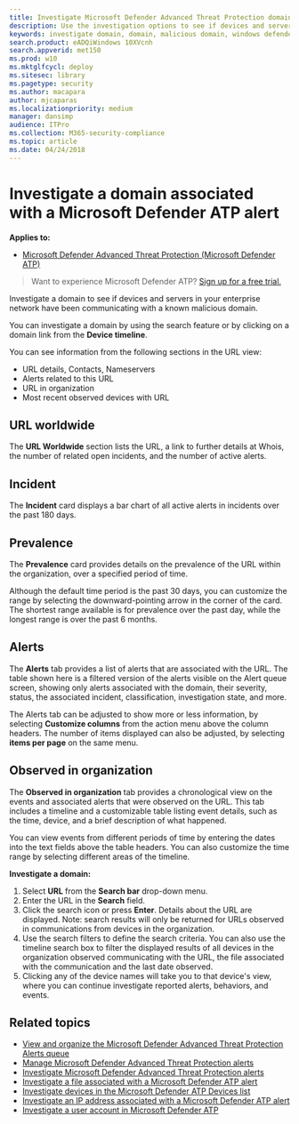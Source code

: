 ```yaml
---
title: Investigate Microsoft Defender Advanced Threat Protection domains
description: Use the investigation options to see if devices and servers have been communicating with malicious domains.
keywords: investigate domain, domain, malicious domain, windows defender atp, alert, URL
search.product: eADQiWindows 10XVcnh
search.appverid: met150
ms.prod: w10
ms.mktglfcycl: deploy
ms.sitesec: library
ms.pagetype: security
ms.author: macapara
author: mjcaparas
ms.localizationpriority: medium
manager: dansimp
audience: ITPro
ms.collection: M365-security-compliance 
ms.topic: article
ms.date: 04/24/2018
---
```

# Investigate a domain associated with a Microsoft Defender ATP alert

**Applies to:**


- [Microsoft Defender Advanced Threat Protection (Microsoft Defender ATP)](https://go.microsoft.com/fwlink/p/?linkid=2069559)



>Want to experience Microsoft Defender ATP? [Sign up for a free trial.](https://www.microsoft.com/microsoft-365/windows/microsoft-defender-atp?ocid=docs-wdatp-investigatedomain-abovefoldlink) 

Investigate a domain to see if devices and servers in your enterprise network have been communicating with a known malicious domain.

You can investigate a domain by using the search feature or by clicking on a domain link from the **Device timeline**.

You can see information from the following sections in the URL view:

- URL details, Contacts, Nameservers
- Alerts related to this URL 
- URL in organization
- Most recent observed devices with URL

## URL worldwide

The **URL Worldwide** section lists the URL, a link to further details at Whois, the number of related open incidents, and the number of active alerts.

## Incident

The **Incident** card displays a bar chart of all active alerts in incidents over the past 180 days.

## Prevalence

The **Prevalence** card provides details on the prevalence of the URL within the organization, over a specified period of time.

Although the default time period is the past 30 days, you can customize the range by selecting the downward-pointing arrow in the corner of the card. The shortest range available is for prevalence over the past day, while the longest range is over the past 6 months.

## Alerts

The **Alerts** tab provides a list of alerts that are associated with the URL. The table shown here is a filtered version of the alerts visible on the Alert queue screen, showing only alerts associated with the domain, their severity, status, the associated incident, classification, investigation state, and more.

The Alerts tab can be adjusted to show more or less information, by selecting **Customize columns** from the action menu above the column headers. The number of items displayed can also be adjusted, by selecting **items per page** on the same menu.

## Observed in organization

The **Observed in organization** tab provides a chronological view on the events and associated alerts that were observed on the URL. This tab includes a timeline and a customizable table listing event details, such as the time, device, and a brief description of what happened. 

You can view events from different periods of time by entering the dates into the text fields above the table headers. You can also customize the time range by selecting different areas of the timeline.

**Investigate a domain:**

1. Select **URL** from the **Search bar** drop-down menu.
2. Enter the URL in the **Search** field.
3. Click the search icon   or press **Enter**. Details about the URL are displayed. Note: search results will only be returned for URLs observed in communications from devices in the organization.
4. Use the search filters to define the search criteria. You can also use the timeline search box to filter the displayed results of all devices in the organization observed communicating with the URL, the file associated with the communication and the last date observed.
5. Clicking any of the device names will take you to that device's view, where you can continue investigate reported alerts, behaviors, and events.

## Related topics
- [View and organize the Microsoft Defender Advanced Threat Protection Alerts queue](alerts-queue.md)
- [Manage Microsoft Defender Advanced Threat Protection alerts](manage-alerts.md)
- [Investigate Microsoft Defender Advanced Threat Protection alerts](investigate-alerts.md)
- [Investigate a file associated with a Microsoft Defender ATP alert](investigate-files.md)
- [Investigate devices in the Microsoft Defender ATP Devices list](investigate-machines.md)
- [Investigate an IP address associated with a Microsoft Defender ATP alert](investigate-ip.md)
- [Investigate a user account in Microsoft Defender ATP](investigate-user.md)

